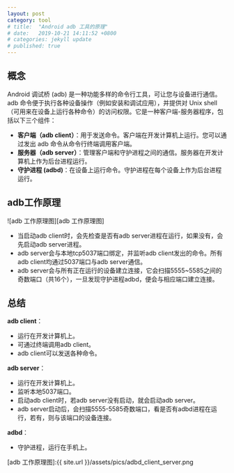 ```yaml
---
layout: post
category: tool
# title:  "Android adb 工具的原理"
# date:   2019-10-21 14:11:52 +0800
# categories: jekyll update
# published: true
---
```


## 概念

Android 调试桥 (adb) 是一种功能多样的命令行工具，可让您与设备进行通信。adb 命令便于执行各种设备操作（例如安装和调试应用），并提供对 Unix shell（可用来在设备上运行各种命令）的访问权限。它是一种客户端-服务器程序，包括以下三个组件：

- **客户端（adb client）**：用于发送命令。客户端在开发计算机上运行。您可以通过发出 adb 命令从命令行终端调用客户端。
- **服务器（adb server）**：管理客户端和守护进程之间的通信。服务器在开发计算机上作为后台进程运行。
- **守护进程 (adbd)**：在设备上运行命令。守护进程在每个设备上作为后台进程运行。

## adb工作原理

![adb 工作原理图][adb 工作原理图]

- 当启动adb client时，会先检查是否有adb server进程在运行，如果没有，会先启动adb server进程。
- adb server会与本地tcp5037端口绑定，并监听adb client发出的命令。所有adb client均通过5037端口与adb server通信。
- adb server会与所有正在运行的设备建立连接，它会扫描5555~5585之间的奇数端口（共16个），一旦发现守护进程adbd，便会与相应端口建立连接。

## 总结

**adb client**：
- 运行在开发计算机上。
- 可通过终端调用adb client。
- adb client可以发送各种命令。

**adb server**：
- 运行在开发计算机上。
- 监听本地5037端口。
- 启动adb client时，若adb server没有启动，就会启动adb server。
- adb server启动后，会扫描5555-5585奇数端口，看是否有adbd进程在运行，若有，则与该端口的设备连接。

**adbd**：
- 守护进程，运行在手机上。

[adb 工作原理图]:{{ site.url }}/assets/pics/adbd_client_server.png
